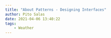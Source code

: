 ```yaml
---
title: "About Patterns - Designing Interfaces"
author: Pito Salas
date: 2021-04-06 13:40:22
tags:
    - Weather
---
```


